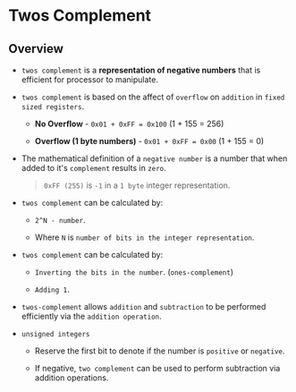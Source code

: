 # Twos Complement

## Overview

* `twos complement` is a __representation of negative numbers__ that is efficient for processor to manipulate.

* `twos complement` is based on the affect of `overflow` on `addition` in `fixed sized registers`.

    * __No Overflow__ -  `0x01 + 0xFF = 0x100` (1 + 155 = 256)

    * __Overflow (1 byte numbers)__ - `0x01 + 0xFF = 0x00` (1 + 155 = 0)

* The mathematical definition of a `negative number` is a number that when added to it's `complement` results in `zero`.

    > `0xFF (255)` is `-1` in a `1 byte` integer representation.

* `twos complement` can be calculated by: 

    * `2^N - number`.

    * Where `N` is `number of bits in the integer representation`.

* `twos complement` can be calculated by:

    * `Inverting the bits in the number`. (`ones-complement`)

    * `Adding 1`.

* `twos-complement` allows `addition` and `subtraction` to be performed efficiently via the `addition operation`.

* `unsigned integers`

    * Reserve the first bit to denote if the number is `positive` or `negative`.

    * If negative, `two complement` can be used to perform subtraction via addition operations.